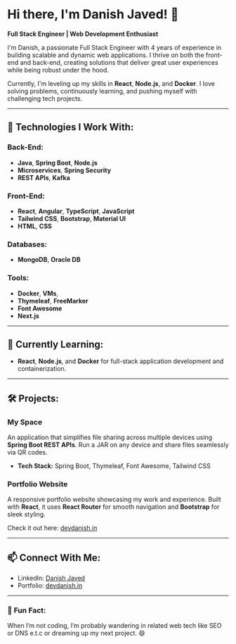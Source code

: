 # Hi there, I'm Danish Javed! 👋

**Full Stack Engineer | Web Development Enthusiast**

I'm Danish, a passionate Full Stack Engineer with 4 years of experience in building scalable and dynamic web applications. I thrive on both the front-end and back-end, creating solutions that deliver great user experiences while being robust under the hood.

Currently, I'm leveling up my skills in **React**, **Node.js**, and **Docker**. I love solving problems, continuously learning, and pushing myself with challenging tech projects.

---

## 🔧 **Technologies I Work With:**

### **Back-End:**

- **Java**, **Spring Boot**, **Node.js**
- **Microservices**, **Spring Security**
- **REST APIs**, **Kafka**

### **Front-End:**

- **React**, **Angular**, **TypeScript**, **JavaScript**
- **Tailwind CSS**, **Bootstrap**, **Material UI**
- **HTML**, **CSS**

### **Databases:**

- **MongoDB**, **Oracle DB**

### **Tools:**

- **Docker**, **VMs**, 
-	**Thymeleaf**, **FreeMarker**
- **Font Awesome**
- **Next.js**

---

## 🌱 **Currently Learning:**

- **React**, **Node.js**, and **Docker** for full-stack application development and containerization.

---

## 🛠️ **Projects:**

### **My Space**

An application that simplifies file sharing across multiple devices using **Spring Boot REST APIs**. Run a JAR on any device and share files seamlessly via QR codes.

- **Tech Stack:** Spring Boot, Thymeleaf, Font Awesome, Tailwind CSS

### **Portfolio Website**

A responsive portfolio website showcasing my work and experience. Built with **React**, it uses **React Router** for smooth navigation and **Bootstrap** for sleek styling.

Check it out here: [devdanish.in](https://www.devdanish.in)

---

## 📫 **Connect With Me:**

- LinkedIn: [Danish Javed](www.linkedin.com/in/devdanish)
- Portfolio: [devdanish.in](https://www.devdanish.in)

---

### 🚀 **Fun Fact:**

When I’m not coding, I’m probably wandering in related web tech like SEO or DNS e.t.c or dreaming up my next project. 😄
